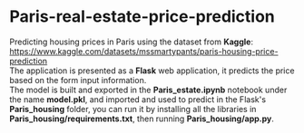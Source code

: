 # Paris-real-estate-price-prediction
Predicting housing prices in Paris using the dataset from **Kaggle**: https://www.kaggle.com/datasets/mssmartypants/paris-housing-price-prediction <br>
The application is presented as a **Flask** web application, it predicts the price based on the form input information.<br>
The model is built and exported in the **Paris_estate.ipynb** notebook under the name **model.pkl**, and imported and used to predict in the Flask's **Paris_housing** folder, you can run it by installing all the libraries in **Paris_housing/requirements.txt**, then running **Paris_housing/app.py**.
